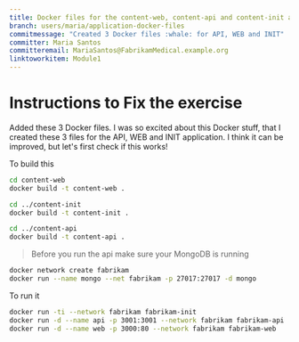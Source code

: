 ```yaml
---
title: Docker files for the content-web, content-api and content-init application
branch: users/maria/application-docker-files
commitmessage: "Created 3 Docker files :whale: for API, WEB and INIT"
committer: Maria Santos
committeremail: MariaSantos@FabrikamMedical.example.org
linktoworkitem: Module1
---
```

# Instructions to Fix the exercise

Added these 3 Docker files. I was so excited about this Docker stuff, that I created these 3 files for the API, WEB and INIT application. I think it can be improved, but let's first check if this works!

To build this

```bash
cd content-web
docker build -t content-web .

cd ../content-init
docker build -t content-init .

cd ../content-api
docker build -t content-api .
```

> Before you run the api make sure your MongoDB is running

```bash
docker network create fabrikam
docker run --name mongo --net fabrikam -p 27017:27017 -d mongo
```

To run it

```bash
docker run -ti --network fabrikam fabrikam-init
docker run -d --name api -p 3001:3001 --network fabrikam fabrikam-api
docker run -d --name web -p 3000:80 --network fabrikam fabrikam-web
```
